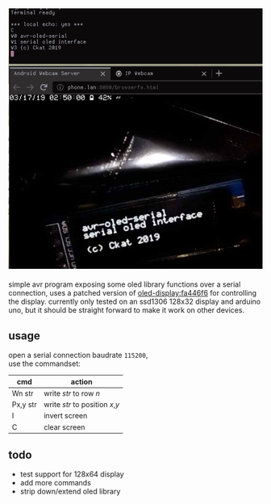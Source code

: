 ![demo](demo.png)
---
simple avr program exposing some oled library functions over a serial connection, uses a patched version of [oled-display:fa446f6](https://github.com/Sylaina/oled-display/tree/fa446f61112e36c5753a6f81c5caf5b819155650) for controlling the display. currently only tested on an ssd1306 128x32 display and arduino uno, but it should be straight forward to make it work on other devices.

## usage
open a serial connection baudrate `115200`,\
use the commandset:

cmd      | action
---      | ---
Wn str   | write *str* to row *n*
Px,y str | write *str* to position *x*,*y*
I        | invert screen
C        | clear screen

## todo
- test support for 128x64 display
- add more commands
- strip down/extend oled library
